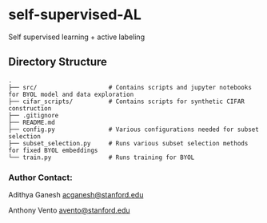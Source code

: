 # self-supervised-AL
Self supervised learning + active labeling

## Directory Structure
    .
    ├── src/                    # Contains scripts and jupyter notebooks for BYOL model and data exploration
    ├── cifar_scripts/          # Contains scripts for synthetic CIFAR construction
    ├── .gitignore
    ├── README.md
    ├── config.py               # Various configurations needed for subset selection
    ├── subset_selection.py     # Runs various subset selection methods for fixed BYOL embeddings
    └── train.py                # Runs training for BYOL

### Author Contact:
Adithya Ganesh <acganesh@stanford.edu>

Anthony Vento <avento@stanford.edu>

